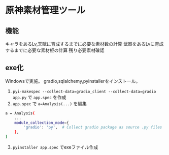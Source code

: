 # 原神素材管理ツール

## 機能

キャラをあるLv,天賦に育成するまでに必要な素材数の計算
武器をあるLvに育成するまでに必要な素材枢の計算
残り必要素材確認

## exe化

Windowsで実施。
gradio,sqlalchemy,pyinstallerをインストール。

1. `pyi-makespec --collect-data=gradio_client --collect-data=gradio app.py` で `app.spec` を作成
2. `app.spec` で `a=Analysis(...)` を編集

```bash
a = Analysis(
    ...
    module_collection_mode={
        'gradio': 'py',  # Collect gradio package as source .py files
    },
)
```

3. `pyinstaller app.spec` でexeファイル作成
